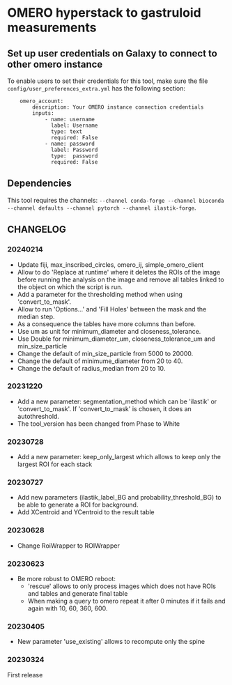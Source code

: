 # OMERO hyperstack to gastruloid measurements

## Set up user credentials on Galaxy to connect to other omero instance

To enable users to set their credentials for this tool,
make sure the file `config/user_preferences_extra.yml` has the following section:

```
    omero_account:
        description: Your OMERO instance connection credentials
        inputs:
            - name: username
              label: Username
              type: text
              required: False
            - name: password
              label: Password
              type:  password
              required: False
```

## Dependencies

This tool requires the channels: `--channel conda-forge --channel bioconda --channel defaults --channel pytorch --channel ilastik-forge`.


## CHANGELOG

### 20240214

- Update fiji, max_inscribed_circles, omero_ij, simple_omero_client
- Allow to do 'Replace at runtime' where it deletes the ROIs of the image before running the analysis on the image and remove all tables linked to the object on which the script is run.
- Add a parameter for the thresholding method when using 'convert_to_mask'.
- Allow to run 'Options...' and 'Fill Holes' between the mask and the median step.
- As a consequence the tables have more columns than before.
- Use um as unit for minimum_diameter and closeness_tolerance.
- Use Double for minimum_diameter_um, closeness_tolerance_um and min_size_particle
- Change the default of min_size_particle from 5000 to 20000.
- Change the default of minimume_diameter from 20 to 40.
- Change the default of radius_median from 20 to 10.

### 20231220

- Add a new parameter: segmentation_method which can be 'ilastik' or 'convert_to_mask'. If 'convert_to_mask' is chosen, it does an autothreshold.
- The tool_version has been changed from Phase to White

### 20230728

- Add a new parameter: keep_only_largest which allows to keep only the largest ROI for each stack

### 20230727

- Add new parameters (ilastik_label_BG and probability_threshold_BG) to be able to generate a ROI for background.
- Add XCentroid and YCentroid to the result table

### 20230628

- Change RoiWrapper to ROIWrapper

### 20230623

- Be more robust to OMERO reboot:
    - 'rescue' allows to only process images which does not have ROIs and tables and generate final table
    - When making a query to omero repeat it after 0 minutes if it fails and again with 10, 60, 360, 600.

### 20230405

- New parameter 'use_existing' allows to recompute only the spine

### 20230324

First release
